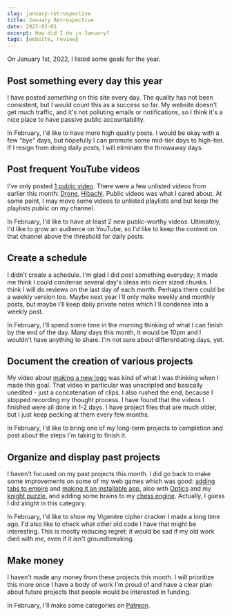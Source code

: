 ```yaml
---
slug: january-retrospective
title: January Retrospective
date: 2022-02-01
excerpt: How did I do in January?
tags: [website, review]
---
```


On January 1st, 2022, I listed some goals for the year.

## Post something every day this year

I have posted _something_ on this site every day. The quality has not been consistent, but I would count this as a success so far. My website doesn't get much traffic, and it's not polluting emails or notifications, so I think it's a nice place to have passive public accountability.

In February, I'd like to have more high quality posts. I would be okay with a few "bye" days, but hopefully I can promote some mid-tier days to high-tier. If I resign from doing daily posts, I will eliminate the throwaway days.

## Post frequent YouTube videos

I've only posted [1 public video](https://www.youtube.com/watch?v=obydiUba5ow). There were a few unlisted videos from earlier this month: [Drone](/winter-drone/), [Hibachi](/hibachi/). Public videos was what I cared about. At some point, I may move some videos to unlisted playlists and but keep the playlists public on my channel.

In February, I'd like to have at least 2 new public-worthy videos. Ultimately, I'd like to grow an audience on YouTube, so I'd like to keep the content on that channel above the threshold for daily posts.

## Create a schedule

I didn't create a schedule. I'm glad I did post something everyday; it made me think I could condense several day's ideas into nicer sized chunks. I think I will do reviews on the last day of each month. Perhaps there could be a weekly version too. Maybe next year I'll only make weekly and monthly posts, but maybe I'll keep daily private notes which I'll condense into a weekly post.

In February, I'll spend some time in the morning thinking of what I can finish by the end of the day. Many days this month, it would be 10pm and I wouldn't have anything to share. I'm not sure about differentiating days, yet.

## Document the creation of various projects

My video about [making a new logo](/logo/) was kind of what I was thinking when I made this goal. That video in particular was unscripted and basically unedited - just a concatenation of clips. I also rushed the end, because I stopped recording my thought process. I have found that the videos I finished were all done in 1-2 days. I have project files that are much older, but I just keep pecking at them every few months.

In February, I'd like to bring one of my long-term projects to completion and post about the steps I'm taking to finish it.

## Organize and display past projects

I haven't focused on my past projects this month. I did go back to make some improvements on some of my web games which was good: [adding tabs to empire](/tabs/) and [making it an installable app](/standalone/), also with [Optics](/offline/) and my [knight puzzle](/pwa/), and adding some brains to my [chess engine](/chess-engine/). Actually, I guess I did alright in this category.

In February, I'd like to show my Vigenère cipher cracker I made a long time ago. I'd also like to check what other old code I have that might be interesting. This is mostly reducing regret; it would be sad if my old work died with me, even if it isn't groundbreaking.

## Make money

I haven't made any money from these projects this month. I will prioritize this more once I have a body of work I'm proud of and have a clear plan about future projects that people would be interested in funding.

In February, I'll make some categories on [Patreon](https://www.patreon.com/IHTFY).
